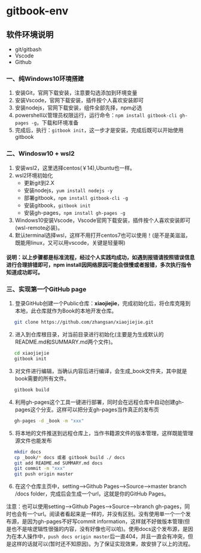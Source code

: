 # gitbook-env

## 软件环境说明
- git/gitbash
- Vscode
- Github
### 一、纯Windows10环境搭建
1. 安装Git，官网下载安装，注意要勾选添加到环境变量
2. 安装Vscode，官网下载安装，插件按个人喜欢安装即可
3. 安装nodejs，官网下载安装，组件全部先择，npm必选
4. powershell以管理员权限运行，运行命令：`npm install gitbook-cli gh-pages -g`，下载和环境准备
5. 完成后，执行：`gitbook init`，这一步才是安装，完成后既可以开始使用gitbook

### 二、Windosw10 + wsl2
1. 安装wsl2，这里选择centos(￥14),Ubuntu也一样。
2. wsl2环境初始化
   - 更新git到2.X
   - 安装nodejs，`yum install nodejs -y`
   - 部署gitbook，`npm install gitbook-cli -g`
   - 安装gitbook，`gitbook init`
   - 安装gh-pages，`npm install gh-pages -g`
3. Windows10安装Vscode，Vscode官网下载安装，插件按个人喜欢安装即可(wsl-remote必装)。
4. 默认terminal选择wsl，这样不用打开centos7也可以使用！(是不是美滋滋，既能用linux，又可以用vscode，关键是轻量啊)

#### 说明：以上步骤都是标准流程，经过个人实践均成功，如遇到报错请按照错误信息进行合理排错即可，npm install因网络原因可能会很慢或者报错，多次执行指令知道成功即可。

### 三、实现第一个GitHub page
1. 登录GitHub创建一个Public仓库：**xiaojiejie**，完成初始化后，将仓库克隆到本地，此仓库就作为Book的本地开发仓库。
```bash
   git clone https://github.com/zhangsan/xiaojiejie.git
```
2. 进入到仓库根目录，对当前目录进行初始化(主要是为生成默认的README.md和SUMMARY.md两个文件)。
```bash
   cd xiaojiejie
   gitbook init
```
3. 对文件进行编辑，当确认内容后进行编译，会生成_book文件夹，其中就是book需要的所有文件。
```bash
   gitbook build
```
4. 利用gh-pages这个工具一键进行部署，同时会在远程仓库中自动创建gh-pages这个分支。这样可以把分支gh-pages当作真正的发布页
```bash
   gh-pages -d _book -m "xxx"
```
5. 将本地的文件推送到远程仓库上，当作书籍源文件的版本管理，这样既能管理源文件也能发布
```bash
   mkdir docs
   cp _book/* docs 或者 gitbook build ./ docs
   git add README.md SUMMARY.md docs
   git commit -m "xxx"
   git push origin master
```
6. 在这个仓库主页中，setting-->Github Pages-->Source-->master branch /docs folder，完成后会生成一个url，这就是你的GitHub Pages。

注意：也可以使用setting-->Github Pages-->Source-->branch gh-pages，同时也会有一个url。阅读者看起来是一样的，并没有区别。没有使用单一个一个发布源，是因为gh-pages不好写commit information，这样就不好做版本管理(但是也不是啥逻辑性很强的内容，没有好像也可以哈)。使用docs这个发布源，是因为在本人操作中，`push docs origin master`后一直404，并且一直会有冲突，但是这样的话就可以(暂时还不知原因)。为了保证实现效果，故安排了以上的流程。